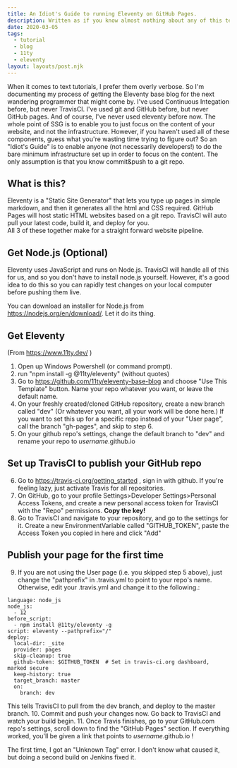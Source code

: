 ```yaml
---
title: An Idiot's Guide to running Eleventy on GitHub Pages.
description: Written as if you know almost nothing about any of this tech.
date: 2020-03-05
tags:
  - tutorial
  - blog
  - 11ty
  - eleventy
layout: layouts/post.njk
---
```

When it comes to text tutorials, I prefer them overly verbose. So I'm documenting my process of getting the Eleventy base blog for the next wandering programmer that might come by. 
I've used Continuous Integation before, but never TravisCI. I've used git and GitHub before, but never GitHub pages. And of course, I've never used eleventy before now.
The whole point of SSG is to enable you to just focus on the content of your website, and not the infrastructure. However, if you haven't used all of these components, guess what you're wasting time trying to figure out?
So an "Idiot's Guide" is to enable anyone (not necessarily developers!) to do the bare minimum infrastructure set up in order to focus on the content. 
The only assumption is that you know commit&push to a git repo.

## What is this?
Eleventy is a "Static Site Generator" that lets you type up pages in simple markdown, and then it generates all the html and CSS required.
GitHub Pages will host static HTML websites based on a git repo. 
TravisCI will auto pull your latest code, build it, and deploy for you.   
All 3 of these together make for a straight forward website pipeline.

## Get Node.js (Optional)
Eleventy uses JavaScript and runs on Node.js.  TravisCI will handle all of this for us, and so you don't have to install node.js yourself.
However, it's a good idea to do this so you can rapidly test changes on your local computer before pushing them live.

You can download an installer for Node.js from https://nodejs.org/en/download/. Let it do its thing.

## Get Eleventy
(From https://www.11ty.dev/ )
1. Open up Windows Powershell (or command prompt).
2. run "npm install -g @11ty/eleventy"  (without quotes)
3. Go to https://github.com/11ty/eleventy-base-blog and choose "Use This Template" button. Name your repo whatever you want, or leave the default name.
4. On your freshly created/cloned GitHub repository, create a new branch called "dev" (Or whatever you want, all your work will be done here.)  If you want to set this up for a specific repo instead of your "User page", call the branch "gh-pages", and skip to step 6.
5. On your github repo's settings, change the default branch to "dev" and rename your repo to _username_.github.io  

## Set up TravisCI to publish your GitHub repo
6. Go to https://travis-ci.org/getting_started , sign in with github. If you're feeling lazy, just activate Travis for all repositories.
7. On GitHub, go to your profile Settings>Developer Settings>Personal Access Tokens, and create a new personal access token for TravisCI with the "Repo" permissions. **Copy the key!**
8. Go to TravisCI and navigate to your repository, and go to the settings for it. Create a new EnvironmentVariable called "GITHUB_TOKEN", paste the Access Token you copied in here and click "Add"

## Publish your page for the first time
9. If you are not using the User page (i.e. you skipped step 5 above), just change the "pathprefix" in .travis.yml to point to your repo's name. Otherwise, edit your .travis.yml and change it to the following.:

```
language: node_js
node_js:
  - 12
before_script:
  - npm install @11ty/eleventy -g
script: eleventy --pathprefix="/"
deploy:
  local-dir: _site
  provider: pages
  skip-cleanup: true
  github-token: $GITHUB_TOKEN  # Set in travis-ci.org dashboard, marked secure
  keep-history: true
  target_branch: master
  on:
    branch: dev
```


This tells TravisCI to pull from the dev branch, and deploy to the master branch. 
10. Commit and push your changes now. Go back to TravisCI and watch your build begin. 
11. Once Travis finishes, go to your GitHub.com repo's settings, scroll down to find the "GitHub Pages" section. If everything worked, you'll be given a link that points to _username_.github.io !


The first time, I got an "Unknown Tag" error. I don't know what caused it, but doing a second build on Jenkins fixed it.
